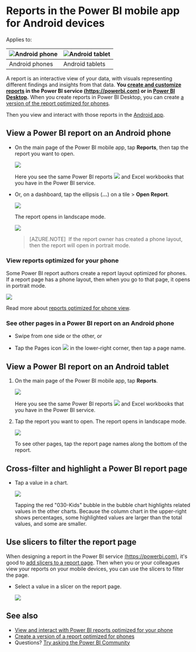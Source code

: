 <properties 
   pageTitle="Reports in the Power BI app for Android devices"
   description="Learn about viewing reports in the Power BI mobile app for Android devices. You create reports in the Power BI service and Power BI Desktop, then interact with them in the mobile apps."
   services="powerbi" 
   documentationCenter="" 
   authors="maggiesMSFT" 
   manager="erikre" 
   backup=""
   editor=""
   tags=""
   qualityFocus="no"
   qualityDate=""/>
 
<tags
   ms.service="powerbi"
   ms.devlang="NA"
   ms.topic="article"
   ms.tgt_pltfrm="NA"
   ms.workload="powerbi"
   ms.date="06/08/2017"
   ms.author="maggies"/>

# Reports in the Power BI mobile app for Android devices

Applies to:

| ![Android phone](media/powerbi-mobile-offline-android/android-phone-logo-50-px.png) | ![Android tablet](media/powerbi-mobile-offline-android/android-tablet-logo-50-px.png) |
|:------------------------|:----------------------------|
| Android phones | Android tablets |


A report is an interactive view of your data, with visuals representing different findings and insights from that data. **You [create and customize reports](powerbi-service-create-a-new-report.md) in the Power BI service [(https://powerbi.com)](https://powerbi.com) or in [Power BI Desktop](powerbi-desktop-report-view.md).** When you create reports in Power BI Desktop, you can create [a version of the report optimized for phones](powerbi-mobile-view-phone-report.md#view-reports-optimized-for-your-phone).

Then you view and interact with those reports in the [Android app](powerbi-mobile-android-app-get-started.md).

## View a Power BI report on an Android phone

- On the main page of the Power BI mobile app, tap **Reports**, then tap the report you want to open. 

     ![](media/powerbi-mobile-reports-in-the-android-app/power-bi-android-report-home.png)

    Here you see the same Power BI reports ![](media/powerbi-mobile-reports-in-the-android-app/pbi_and_openrpticon.png) and Excel workbooks that you have in the Power BI service.

- Or, on a dashboard, tap the ellipsis (**...**) on a tile > **Open Report**.

    ![](media/powerbi-mobile-reports-in-the-android-app/power-bi-android-open-report-tile.png)

    The report opens in landscape mode.

    ![](media/powerbi-mobile-reports-in-the-android-app/power-bi-android-report.png)

     > [AZURE.NOTE]  If the report owner has created a phone layout, then the report will open in portrait mode.

### View reports optimized for your phone 

Some Power BI report authors create a report layout optimized for phones. If a report page has a phone layout, then when you go to that page, it opens in portrait mode.

![](media/powerbi-mobile-reports-in-the-android-app/07-power-bi-phone-report-portrait.png)

Read more about [reports optimized for phone view](powerbi-mobile-view-phone-report.md).

### See other pages in a Power BI report on an Android phone

-   Swipe from one side or the other, or 

-   Tap the Pages icon ![](media/powerbi-mobile-reports-in-the-android-app/power-bi-android-pages-icon.png) in the lower-right corner, then tap a page name. 


## View a Power BI report on an Android tablet

1. On the main page of the Power BI mobile app, tap **Reports**. 

     ![](media/powerbi-mobile-reports-in-the-android-app/power-bi-android-tablet-report-home.png)

    Here you see the same Power BI reports ![](media/powerbi-mobile-reports-in-the-android-app/pbi_and_openrpticon.png) and Excel workbooks that you have in the Power BI service.

2. Tap the report you want to open.
    The report opens in landscape mode.

    ![](media/powerbi-mobile-reports-in-the-android-app/power-bi-android-tablet-report.png)

    To see other pages, tap the report page names along the bottom of the report.

## Cross-filter and highlight a Power BI report page

-   Tap a value in a chart.

    ![](media/powerbi-mobile-reports-in-the-android-app/PBI_Win10Uni_XFltrRptSm.png)

    Tapping the red "030-Kids" bubble in the bubble chart highlights related values in the other charts. Because the column chart in the upper-right shows percentages, some highlighted values are larger than the total values, and some are smaller. 

## Use slicers to filter the report page

When designing a report in the Power BI service [(https://powerbi.com)](https://powerbi.com), it's good to [add slicers to a report page](powerbi-service-tutorial-slicers.md). Then when you or your colleagues view your reports on your mobile devices, you can use the slicers to filter the page.

-   Select a value in a slicer on the report page.

    ![](media/powerbi-mobile-reports-in-the-android-app/power-bi-android-report-slicer.png)



## See also

- [View and interact with Power BI reports optimized for your phone](powerbi-mobile-view-phone-report.md)
- [Create a version of a report optimized for phones](powerbi-desktop-create-phone-report.md)
- Questions? [Try asking the Power BI Community](http://community.powerbi.com/)
